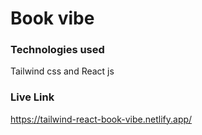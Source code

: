 # Book vibe

### Technologies used

Tailwind css and React js

### Live Link

https://tailwind-react-book-vibe.netlify.app/
